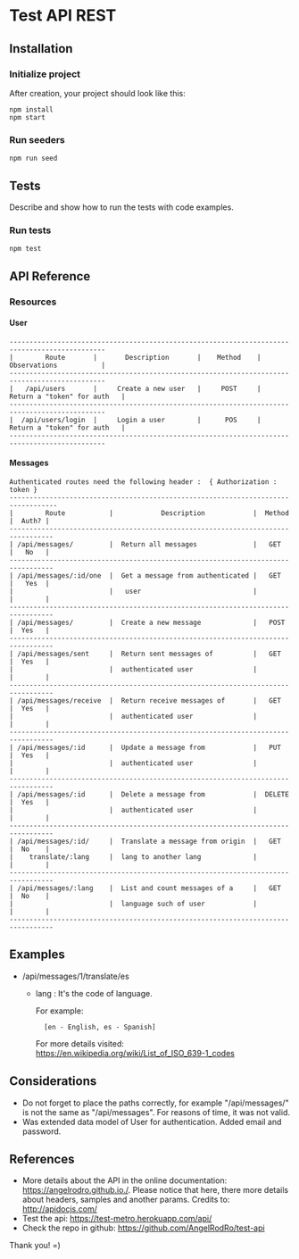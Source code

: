 # Test API REST

## Installation

### Initialize project

After creation, your project should look like this:

```
npm install
npm start 
```

### Run seeders

```
npm run seed
```

## Tests

Describe and show how to run the tests with code examples.

### Run tests

```
npm test
```
## API Reference

### Resources

#### User

    ----------------------------------------------------------------------------------------------
    |        Route       |       Description       |    Method    |       Observations           |
    ----------------------------------------------------------------------------------------------
    |   /api/users       |     Create a new user   |     POST     |  Return a "token" for auth   |
    ----------------------------------------------------------------------------------------------
    |  /api/users/login  |     Login a user        |      POS     |  Return a "token" for auth   |
    ----------------------------------------------------------------------------------------------

#### Messages

    Authenticated routes need the following header :  { Authorization : token }
    ----------------------------------------------------------------------------------
    |        Route           |            Description            |  Method  |  Auth? | 
    ---------------------------------------------------------------------------------
    | /api/messages/         |  Return all messages              |   GET    |   No   | 
    ---------------------------------------------------------------------------------
    | /api/messages/:id/one  |  Get a message from authenticated |   GET    |   Yes  |
    |                        |   user                            |          |        |
    ---------------------------------------------------------------------------------
    | /api/messages/         |  Create a new message             |   POST   |  Yes   |
    ---------------------------------------------------------------------------------
    | /api/messages/sent     |  Return sent messages of          |   GET    |  Yes   |  
    |                        |  authenticated user               |          |        |
    ---------------------------------------------------------------------------------
    | /api/messages/receive  |  Return receive messages of       |   GET    |  Yes   |  
    |                        |  authenticated user               |          |        |
    ---------------------------------------------------------------------------------
    | /api/messages/:id      |  Update a message from            |   PUT    |  Yes   |  
    |                        |  authenticated user               |          |        |
    ---------------------------------------------------------------------------------
    | /api/messages/:id      |  Delete a message from            |  DELETE  |  Yes   |  
    |                        |  authenticated user               |          |        |
    ---------------------------------------------------------------------------------
    | /api/messages/:id/     |  Translate a message from origin  |   GET    |  No    |
    |    translate/:lang     |  lang to another lang             |          |        |
    ---------------------------------------------------------------------------------
    | /api/messages/:lang    |  List and count messages of a     |   GET    |  No    |
    |                        |  language such of user            |          |        |
    ---------------------------------------------------------------------------------

## Examples

- /api/messages/1/translate/es

    * lang : It's the code of language. 
        
        For example: 
            
            [en - English, es - Spanish]

        For more details visited: https://en.wikipedia.org/wiki/List_of_ISO_639-1_codes

## Considerations
- Do not forget to place the paths correctly, for example "/api/messages/" is not the same as "/api/messages". For reasons of time, it was not valid.
- Was extended data model of User for authentication. Added email and password.

## References

- More details about the API in the online documentation: https://angelrodro.github.io./. Please notice that here, there more details about headers, samples and another params. 
Credits to: http://apidocjs.com/
- Test the api: https://test-metro.herokuapp.com/api/
- Check the repo in github: https://github.com/AngelRodRo/test-api

Thank you! =)


